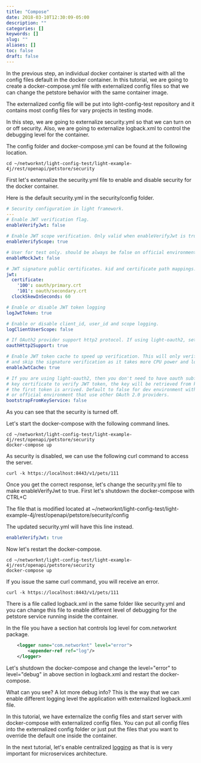 ```yaml
---
title: "Compose"
date: 2018-03-10T12:30:09-05:00
description: ""
categories: []
keywords: []
slug: ""
aliases: []
toc: false
draft: false
---
```


In the previous step, an individual docker container is started with all the config files
default in the docker container. In this tutorial, we are going to create a docker-compose.yml
file with externalized config files so that we can change the petstore behavior with the same
container image. 

The externalized config file will be put into light-config-test repository and it contains
most config files for vary projects in testing mode.

In this step, we are going to externalize security.yml so that we can turn on or off security.
Also, we are going to externalize logback.xml to control the debugging level for the container.

The config folder and docker-compose.yml can be found at the following location. 

```
cd ~/networknt/light-config-test/light-example-4j/rest/openapi/petstore/security
``` 

First let's externalize the security.yml file to enable and disable security for the docker
container. 

Here is the default security.yml in the security/config folder. 

```yaml
# Security configuration in light framework.
---
# Enable JWT verification flag.
enableVerifyJwt: false

# Enable JWT scope verification. Only valid when enableVerifyJwt is true.
enableVerifyScope: true

# User for test only. should be always be false on official environment.
enableMockJwt: false

# JWT signature public certificates. kid and certificate path mappings.
jwt:
  certificate:
    '100': oauth/primary.crt
    '101': oauth/secondary.crt
  clockSkewInSeconds: 60

# Enable or disable JWT token logging
logJwtToken: true

# Enable or disable client_id, user_id and scope logging.
logClientUserScope: false

# If OAuth2 provider support http2 protocol. If using light-oauth2, set this to true.
oauthHttp2Support: true

# Enable JWT token cache to speed up verification. This will only verify expired time
# and skip the signature verification as it takes more CPU power and long time.
enableJwtCache: true

# If you are using light-oauth2, then you don't need to have oauth subfolder for public
# key certificate to verify JWT token, the key will be retrieved from key endpoint once
# the first token is arrived. Default to false for dev environment without oauth2 server
# or official environment that use other OAuth 2.0 providers.
bootstrapFromKeyService: false

```

As you can see that the security is turned off. 

Let's start the docker-compose with the following command lines.

```
cd ~/networknt/light-config-test/light-example-4j/rest/openapi/petstore/security
docker-compose up
```

As security is disabled, we can use the following curl command to access the server. 

```
curl -k https://localhost:8443/v1/pets/111
```

Once you get the correct response, let's change the security.yml file to make
enableVerifyJwt to true. First let's shutdown the docker-compose with CTRL+C 

The file that is modified located at ~/networknt/light-config-test/light-example-4j/rest/openapi/petstore/security/config

The updated security.yml will have this line instead. 

```yaml
enableVerifyJwt: true
```

Now let's restart the docker-compose. 

```
cd ~/networknt/light-config-test/light-example-4j/rest/openapi/petstore/security
docker-compose up
```

If you issue the same curl command, you will receive an error. 

```
curl -k https://localhost:8443/v1/pets/111
```

There is a file called logback.xml in the same folder like security.yml and you can
change this file to enable different level of debugging for the petstore service running
inside the container. 

In the file you have a section hat controls log level for com.networknt package. 

```xml
    <logger name="com.networknt" level="error">
        <appender-ref ref="log"/>
    </logger>
``` 

Let's shutdown the docker-compose and change the level="error" to level="debug" in above
section in logback.xml and restart the docker-compose. 

What can you see? A lot more debug info? This is the way that we can enable different
logging level the application with externalized logback.xml file. 


In this tutorial, we have externalize the config files and start server with docker-compose
with externalized config files. You can put all config files into the externalized config 
folder or just put the files that you want to override the default one inside the container. 

In the next tutorial, let's enable centralized [logging][] as that is is very important for
microservices architecture. 


[logging]: /tutorial/rest/openapi/petstore/logging/

